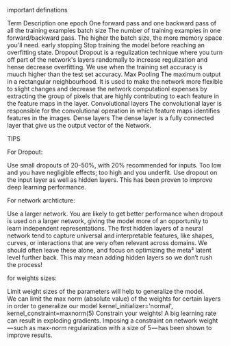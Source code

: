 important definations


Term					Description
one epoch 				One forward pass and one backward pass of all the training examples
batch size 				The number of training examples in one forward/backward pass. The higher the batch size, the more memory space you'll need.
early stopping 			Stop training the model before reaching an overfitting state.
Dropout 				Dropout is a regulization technique where you turn off part of the network's layers randomally to increase regulization and hense decrease overfitting. 
						We use when the training set accuracy is muuch higher than the test set accuracy.
Max Pooling  			The maximum output in a rectangular neighbourhood. It is used to make the network more flexible to slight changes and decrease the network computationl expenses
						by extracting the group of pixels that are highly contributing to each feature in the feature maps in the layer.
Convolutional layers  	The convolutional layer is responsible for the convolutional operation in which feature maps identifies features in the images. 
Dense layers 			The dense layer is a fully connected layer that give us the output vector of the Network.



TIPS

For Dropout:

Use small dropouts of 20–50%, with 20% recommended for inputs. Too low and you have negligible effects; too high and you underfit.
Use dropout on the input layer as well as hidden layers. This has been proven to improve deep learning performance.


For network archticture:

Use a larger network. You are likely to get better performance when dropout is used on a larger network, giving the model more of an opportunity to learn independent representations.
The first hidden layers of a neural network tend to capture universal and interpretable features, like shapes, curves, or interactions that are very often relevant across domains. We should often leave these alone, and focus on optimizing the meta² latent level further back. This may mean adding hidden layers so we don’t rush the process!

for weights sizes:

Limit weight sizes of the parameters will help to generalize the model.	 	
We can limit the max norm (absolute value) of the weights for certain layers in order to generalize our model
	kernel_initializer='normal', kernel_constraint=maxnorm(5)
Constrain your weights! A big learning rate can result in exploding gradients. Imposing a constraint on network weight — such as max-norm regularization with a size of 5 — has been shown to improve results.


